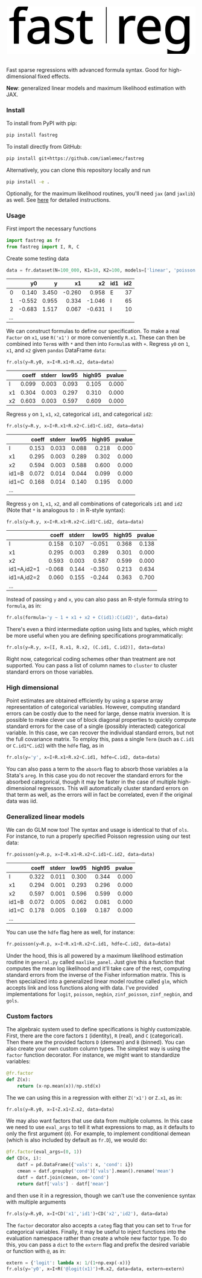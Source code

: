 <br />

<div align="center">
<img src="fastreg.svg" alt="fastreg logo"></img>
</div>

<br />

Fast sparse regressions with advanced formula syntax. Good for high-dimensional fixed effects.

**New**: generalized linear models and maximum likelihood estimation with JAX.

### Install


To install from PyPI with pip:
``` bash
pip install fastreg
```

To install directly from GitHub:

``` bash
pip install git+https://github.com/iamlemec/fastreg
```

Alternatively, you can clone this repository locally and run

``` bash
pip install -e .
```

Optionally, for the maximum likelihood routines, you'll need `jax` (and `jaxlib`) as well. See [here](https://github.com/google/jax) for detailed instructions.

### Usage

First import the necessary functions

``` python
import fastreg as fr
from fastreg import I, R, C
```

Create some testing data

``` python
data = fr.dataset(N=100_000, K1=10, K2=100, models=['linear', 'poisson'])
```

|     |     y0 |     y |     x1 |     x2 | id1   |   id2 |
|----:|-------:|------:|-------:|-------:|:------|------:|
|   0 |  0.140 | 3.450 | -0.260 |  0.958 | E     |    37 |
|   1 | -0.552 | 0.955 |  0.334 | -1.046 | I     |    65 |
|   2 | -0.683 | 1.517 |  0.067 | -0.631 | I     |    10 |
| ... |        |       |        |        |       |       |

We can construct formulas to define our specification. To make a real `Factor` on `x1`, use `R('x1')` or more conveniently `R.x1`. These can then be combined into `Term`s with `*` and then into `Formula`s with `+`. Regress `y0` on `1`, `x1`, and `x2` given `pandas` DataFrame `data`:

``` python
fr.ols(y=R.y0, x=I+R.x1+R.x2, data=data)
```

|    |   coeff |   stderr |   low95 |   high95 |   pvalue |
|:---|--------:|---------:|--------:|---------:|---------:|
| I  |   0.099 |    0.003 |   0.093 |    0.105 |    0.000 |
| x1 |   0.304 |    0.003 |   0.297 |    0.310 |    0.000 |
| x2 |   0.603 |    0.003 |   0.597 |    0.609 |    0.000 |

Regress `y` on `1`, `x1`, `x2`, categorical `id1`, and categorical `id2`:

``` python
fr.ols(y=R.y, x=I+R.x1+R.x2+C.id1+C.id2, data=data)
```

|       |   coeff |   stderr |   low95 |   high95 |   pvalue |
|:------|--------:|---------:|--------:|---------:|---------:|
| I     |   0.153 |    0.033 |   0.088 |    0.218 |    0.000 |
| x1    |   0.295 |    0.003 |   0.289 |    0.302 |    0.000 |
| x2    |   0.594 |    0.003 |   0.588 |    0.600 |    0.000 |
| id1=B |   0.072 |    0.014 |   0.044 |    0.099 |    0.000 |
| id1=C |   0.168 |    0.014 |   0.140 |    0.195 |    0.000 |
| ...   |         |          |         |          |          |

Regress `y` on `1`, `x1`, `x2`, and all combinations of categoricals `id1` and `id2` (Note that `*` is analogous to `:` in R-style syntax):

``` python
fr.ols(y=R.y, x=I+R.x1+R.x2+C.id1*C.id2, data=data)
```

|             |   coeff |   stderr |   low95 |   high95 |   pvalue |
|:------------|--------:|---------:|--------:|---------:|---------:|
| I           |   0.158 |    0.107 |  -0.051 |    0.368 |    0.138 |
| x1          |   0.295 |    0.003 |   0.289 |    0.301 |    0.000 |
| x2          |   0.593 |    0.003 |   0.587 |    0.599 |    0.000 |
| id1=A,id2=1 |  -0.068 |    0.144 |  -0.350 |    0.213 |    0.634 |
| id1=A,id2=2 |   0.060 |    0.155 |  -0.244 |    0.363 |    0.700 |
| ...         |         |          |         |          |          |

Instead of passing `y` and `x`, you can also pass an R-style formula string to `formula`, as in:

``` python
fr.ols(formula='y ~ 1 + x1 + x2 + C(id1):C(id2)', data=data)
```

There's even a third intermediate option using lists and tuples, which might be more useful when you are defining specifications programmatically:

``` python
fr.ols(y=R.y, x=[I, R.x1, R.x2, (C.id1, C.id2)], data=data)
```

Right now, categorical coding schemes other than treatment are not supported. You can pass a list of column names to `cluster` to cluster standard errors on those variables.

### High dimensional

Point estimates are obtained efficiently by using a sparse array representation of categorical variables. However, computing standard errors can be costly due to the need for large, dense matrix inversion. It is possible to make clever use of block diagonal properties to quickly compute standard errors for the case of a single (possibly interacted) categorical variable. In this case, we can recover the individual standard errors, but not the full covariance matrix. To employ this, pass a single `Term` (such as `C.id1` or `C.id1*C.id2`) with the `hdfe` flag, as in

``` python
fr.ols(y='y', x=I+R.x1+R.x2+C.id1, hdfe=C.id2, data=data)
```

You can also pass a term to the `absorb` flag to absorb those variables a la Stata's `areg`. In this case you do not recover the standard errors for the absorbed categorical, though it may be faster in the case of multiple high-dimensional regressors. This will automatically cluster standard errors on that term as well, as the errors will in fact be correlated, even if the original data was iid.

### Generalized linear models

We can do GLM now too! The syntax and usage is identical to that of `ols`. For instance, to run a properly specified Poisson regression using our test data:

``` python
fr.poisson(y=R.p, x=I+R.x1+R.x2+C.id1+C.id2, data=data)
```

|       |   coeff |   stderr |   low95 |   high95 |   pvalue |
|:------|--------:|---------:|--------:|---------:|---------:|
| I     |   0.322 |    0.011 |   0.300 |    0.344 |    0.000 |
| x1    |   0.294 |    0.001 |   0.293 |    0.296 |    0.000 |
| x2    |   0.597 |    0.001 |   0.596 |    0.599 |    0.000 |
| id1=B |   0.072 |    0.005 |   0.062 |    0.081 |    0.000 |
| id1=C |   0.178 |    0.005 |   0.169 |    0.187 |    0.000 |
| ...   |         |          |         |          |          |

You can use the `hdfe` flag here as well, for instance:

``` python
fr.poisson(y=R.p, x=I+R.x1+R.x2+C.id1, hdfe=C.id2, data=data)
```

Under the hood, this is all powered by a maximum likelihood estimation routine in `general.py` called `maxlike_panel`. Just give this a function that computes the mean log likelihood and it'll take care of the rest, computing standard errors from the inverse of the Fisher information matrix. This is then specialized into a generalized linear model routine called `glm`, which accepts link and loss functions along with data. I've provided implementations for `logit`, `poisson`, `negbin`, `zinf_poisson`, `zinf_negbin`, and `gols`.

### Custom factors

The algebraic system used to define specifications is highly customizable. First, there are the core factors `I` (identity), `R` (real), and `C` (categorical). Then there are the provided factors `D` (demean) and `B` (binned). You can also create your own custom column types. The simplest way is using the `factor` function decorator. For instance, we might want to standardize variables:

``` python
@fr.factor
def Z(x):
    return (x-np.mean(x))/np.std(x)
```

The we can using this in a regression with either `Z('x1')` or `Z.x1`, as in:

``` python
fr.ols(y=R.y0, x=I+Z.x1+Z.x2, data=data)
```

We may also want factors that use data from multiple columns. In this case we need to use `eval_args` to tell it what expressions to map, as it defaults to only the first argument (`0`). For example, to implement conditional demean (which is also included by default as `fr.D`), we would do:

``` python
@fr.factor(eval_args=(0, 1))
def CD(x, i):
    datf = pd.DataFrame({'vals': x, 'cond': i})
    cmean = datf.groupby('cond')['vals'].mean().rename('mean')
    datf = datf.join(cmean, on='cond')
    return datf['vals'] - datf['mean']
```
and then use it in a regression, though we can't use the convenience syntax with multiple arguments

``` python
fr.ols(y=R.y0, x=I+CD('x1','id1')+CD('x2','id2'), data=data)
```

The `factor` decorator also accepts a `categ` flag that you can set to `True` for categorical variables. Finally, it may be useful to inject functions into the evaluation namespace rather than create a whole new factor type. To do this, you can pass a `dict` to the `extern` flag and prefix the desired variable or function with `@`, as in:

``` python
extern = {'logit': lambda x: 1/(1+np.exp(-x))}
fr.ols(y='y0', x=I+R('@logit(x1)')+R.x2, data=data, extern=extern)
```
